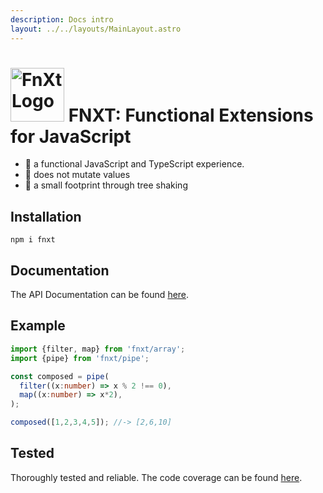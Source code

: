 ```yaml
---
description: Docs intro
layout: ../../layouts/MainLayout.astro
---
```

# <img src="/FN.svg" width="86" height="86" alt="FnXt Logo"> FNXT: Functional Extensions for JavaScript


- 🚀 a functional JavaScript and TypeScript experience.
- 🤗 does not mutate values
- 🍎 a small footprint through tree shaking


## Installation
```shell
npm i fnxt
```

## Documentation

The API Documentation can be found [here](https://fnxt-js.github.io/core/en/introduction/).


## Example

```ts
import {filter, map} from 'fnxt/array';
import {pipe} from 'fnxt/pipe';

const composed = pipe(
  filter((x:number) => x % 2 !== 0),
  map((x:number) => x*2),
);

composed([1,2,3,4,5]); //-> [2,6,10]
```

## Tested

Thoroughly tested and reliable.
The code coverage can be found [here](https://fnxt-js.github.io/core/coverage.html).

